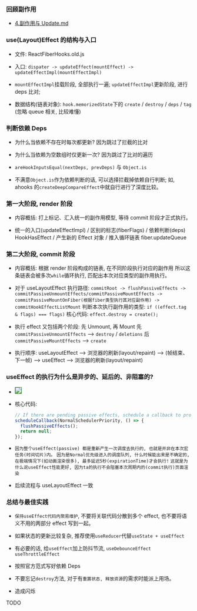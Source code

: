 ### 回顾副作用

- [4.副作用与 Update.md](<../c.协调(Reconcile)/4.副作用与Update.md>)

### use(Layout)Effect 的结构与入口

- 文件: ReactFiberHooks.old.js

- 入口: `dispater -> updateEffect(mountEffect) -> updateEffectImpl(mountEffectImpl)`

- `mountEffectImpl`挂载阶段, 全部执行一遍; `updateEffectImpl`更新阶段, 进行 deps 比对;

- 数据结构(链表对象): `hook.memorizedState`下的 `create` / `destroy` / `deps` / `tag` (忽略 queue 相关, 比较难懂)

### 判断依赖 Deps

- 为什么当依赖不存在时每次都更新? 因为跳过了拦截的比对

- 为什么当依赖为空数组时仅更新一次? 因为跳过了比对的遍历

- `areHookInputsEqual(nextDeps, prevDeps)` 与 `Object.is`

- 不满意`Object.is`作为依赖判断的话, 可以选择拦截掉依赖自行判断;
  如, ahooks 的`createDeepCompareEffect`中就自行进行了深度比较。

### 第一大阶段, render 阶段

- 内容概括: 打上标记、汇入统一的副作用模型, 等待 commit 阶段才正式执行。

- 统一的入口(updateEffectImpl) / 区别的标志(fiberFlags) / 依赖判断(deps)
  HookHasEffect / 产生新的 Effect 对象 / 推入循环链表 fiber.updateQueue

### 第二大阶段, commit 阶段

- 内容概括: 根据 render 阶段构成的链表, 在不同阶段执行对应的副作用
  所以这条链表会被多次`while`循环执行, 匹配出本次对应类型的副作用执行。

- 对于 useLayoutEffect 执行路径: `commitRoot -> flushPassiveEffects -> commitPassiveUnmountEffects/commitPassiveMountEffects -> commitPassiveMountOnFiber(根据fiber类型执行其对应副作用) -> commitHookEffectListMount`
  判断本次执行副作用的类型: `if ((effect.tag & flags) === flags)`
  核心代码: `effect.destroy = create();`

- 执行 effect 又包括两个阶段: 先 Unmount, 再 Mount
  先 `commitPassiveUnmountEffects` --> `destroy` / `deletions`
  后 `commitPassiveMountEffects` --> `create`

- 执行顺序: useLayoutEffect --> 浏览器的刷新(layout/repaint) --> (帧结束、下一帧) --> useEffect --> 浏览器的刷新(layout/repaint)

### useEffect 的执行为什么是异步的、延后的、非阻塞的?

- <img src="../../imgs/passiveEffects.png" style="border: 1px solid green" />

- 核心代码:

  ```javascript
  // If there are pending passive effects, schedule a callback to process them.
  scheduleCallback(NormalSchedulerPriority, () => {
    flushPassiveEffects();
    return null;
  });
  ```

- `因为整个useEffect(passive) 都是重新产生一次调度去执行的, 也就是并非在本次宏任务(时间切片)内。`
  `因为是Normal优先级进入的调度队列, 什么时候能出来是不确定的, 在极端情况下(如动画渲染很多), 最多延迟5秒(expirationTime)才会执行!`
  `这就是为什么说useEffect性能更好, 因为ta的执行不会阻塞本次周期内的(commit执行)页面渲染`

- 后续流程与 useLayoutEffect 一致

### 总结与最佳实践

- `保持useEffect代码内聚易维护`, 不要将关联代码分散到多个 effect, 也不要将语义不用的两部分 effect 写到一起。

- 如果状态的更新比较复杂, 推荐使用`useReducer`代替`useState + useEffect`

- 有必要的话, 给`useEffect`加上防抖节流, `useDebounceEffect` `useThrottleEffect`

- 按照官方范式写好依赖 Deps

- 不要忘记`destroy`方法, 对于有`重置状态, 释放资源`的需求时能派上用场。

- 造成闪烁

TODO
